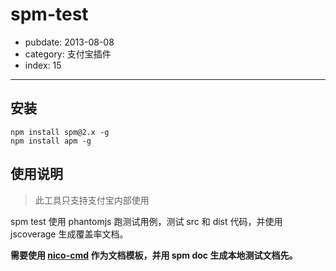 # spm-test

- pubdate: 2013-08-08
- category: 支付宝插件
- index: 15

-----------

## 安装

```
npm install spm@2.x -g
npm install apm -g
```

## 使用说明


> 此工具只支持支付宝内部使用

spm test 使用 phantomjs 跑测试用例，测试 src 和 dist 代码，并使用 jscoverage 生成覆盖率文档。 

**需要使用 [nico-cmd](https://github.com/spmjs/nico-cmd) 作为文档模板，并用 spm doc 生成本地测试文档先。**
